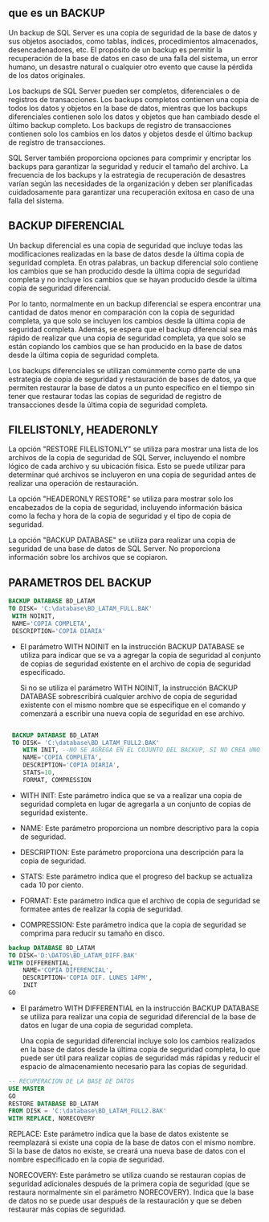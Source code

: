 


## que es un BACKUP

Un backup de SQL Server es una copia de seguridad de la base de datos y sus objetos asociados, como tablas, índices, procedimientos almacenados, desencadenadores, etc. El propósito de un backup es permitir la recuperación de la base de datos en caso de una falla del sistema, un error humano, un desastre natural o cualquier otro evento que cause la pérdida de los datos originales.

Los backups de SQL Server pueden ser completos, diferenciales o de registros de transacciones. Los backups completos contienen una copia de todos los datos y objetos en la base de datos, mientras que los backups diferenciales contienen solo los datos y objetos que han cambiado desde el último backup completo. Los backups de registro de transacciones contienen solo los cambios en los datos y objetos desde el último backup de registro de transacciones.

SQL Server también proporciona opciones para comprimir y encriptar los backups para garantizar la seguridad y reducir el tamaño del archivo. La frecuencia de los backups y la estrategia de recuperación de desastres varían según las necesidades de la organización y deben ser planificadas cuidadosamente para garantizar una recuperación exitosa en caso de una falla del sistema.

## BACKUP DIFERENCIAL

Un backup diferencial es una copia de seguridad que incluye todas las modificaciones realizadas en la base de datos desde la última copia de seguridad completa. En otras palabras, un backup diferencial solo contiene los cambios que se han producido desde la última copia de seguridad completa y no incluye los cambios que se hayan producido desde la última copia de seguridad diferencial.

Por lo tanto, normalmente en un backup diferencial se espera encontrar una cantidad de datos menor en comparación con la copia de seguridad completa, ya que solo se incluyen los cambios desde la última copia de seguridad completa. Además, se espera que el backup diferencial sea más rápido de realizar que una copia de seguridad completa, ya que solo se están copiando los cambios que se han producido en la base de datos desde la última copia de seguridad completa.

Los backups diferenciales se utilizan comúnmente como parte de una estrategia de copia de seguridad y restauración de bases de datos, ya que permiten restaurar la base de datos a un punto específico en el tiempo sin tener que restaurar todas las copias de seguridad de registro de transacciones desde la última copia de seguridad completa.


## FILELISTONLY, HEADERONLY

La opción "RESTORE FILELISTONLY" se utiliza para mostrar una lista de los archivos de la copia de seguridad de SQL Server, incluyendo el nombre lógico de cada archivo y su ubicación física. Esto se puede utilizar para determinar qué archivos se incluyeron en una copia de seguridad antes de realizar una operación de restauración.

La opción "HEADERONLY RESTORE" se utiliza para mostrar solo los encabezados de la copia de seguridad, incluyendo información básica como la fecha y hora de la copia de seguridad y el tipo de copia de seguridad.

La opción "BACKUP DATABASE" se utiliza para realizar una copia de seguridad de una base de datos de SQL Server. No proporciona información sobre los archivos que se copiaron.

## PARAMETROS DEL BACKUP

~~~SQL
BACKUP DATABASE BD_LATAM
TO DISK= 'C:\database\BD_LATAM_FULL.BAK'
 WITH NOINIT,	
 NAME='COPIA COMPLETA',
 DESCRIPTION='COPIA DIARIA'
~~~

* El parámetro WITH NOINIT en la instrucción BACKUP DATABASE se utiliza para indicar que se va a agregar la copia de seguridad al conjunto de copias de seguridad existente en el archivo de copia de seguridad especificado.

    Si no se utiliza el parámetro WITH NOINIT, la instrucción BACKUP DATABASE sobrescribirá cualquier archivo de copia de seguridad existente con el mismo nombre que se especifique en el comando y comenzará a escribir una nueva copia de seguridad en ese archivo.

~~~SQL

 BACKUP DATABASE BD_LATAM
 TO DISK= 'C:\database\BD_LATAM_FULL2.BAK'
    WITH INIT, --NO SE AGREGA EN EL COJUNTO DEL BACKUP, SI NO CREA UNO NUEVO
    NAME='COPIA COMPLETA',
    DESCRIPTION='COPIA DIARIA',
    STATS=10,
    FORMAT, COMPRESSION
~~~

* WITH INIT: Este parámetro indica que se va a realizar una copia de seguridad completa en lugar de agregarla a un conjunto de copias de seguridad existente.

* NAME: Este parámetro proporciona un nombre descriptivo para la copia de seguridad.

* DESCRIPTION: Este parámetro proporciona una descripción para la copia de seguridad.

* STATS: Este parámetro indica que el progreso del backup se actualiza cada 10 por ciento.

* FORMAT: Este parámetro indica que el archivo de copia de seguridad se formatee antes de realizar la copia de seguridad.

* COMPRESSION: Este parámetro indica que la copia de seguridad se comprima para reducir su tamaño en disco.



~~~sql
backup DATABASE BD_LATAM
TO DISK='D:\DATOS\BD_LATAM_DIFF.BAK'
WITH DIFFERENTIAL,
	NAME='COPIA DIFERENCIAL',
	DESCRIPTION='COPIA DIF. LUNES 14PM',
	INIT
GO
~~~

* El parámetro WITH DIFFERENTIAL en la instrucción BACKUP DATABASE se utiliza para realizar una copia de seguridad diferencial de la base de datos en lugar de una copia de seguridad completa.

    Una copia de seguridad diferencial incluye solo los cambios realizados en la base de datos desde la última copia de seguridad completa, lo que puede ser útil para realizar copias de seguridad más rápidas y reducir el espacio de almacenamiento necesario para las copias de seguridad.

~~~sql
-- RECUPERACION DE LA BASE DE DATOS
USE MASTER
GO
RESTORE DATABASE BD_LATAM
FROM DISK = 'C:\database\BD_LATAM_FULL2.BAK'
WITH REPLACE, NORECOVERY 
~~~

REPLACE: Este parámetro indica que la base de datos existente se reemplazará si existe una copia de la base de datos con el mismo nombre. Si la base de datos no existe, se creará una nueva base de datos con el nombre especificado en la copia de seguridad.

NORECOVERY: Este parámetro se utiliza cuando se restauran copias de seguridad adicionales después de la primera copia de seguridad (que se restaura normalmente sin el parámetro NORECOVERY). Indica que la base de datos no se puede usar después de la restauración y que se deben restaurar más copias de seguridad.